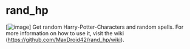 # rand_hp
[![image](https://img.shields.io/github/last-commit/MaxDroid42/rand_hp.svg)]
Get random Harry-Potter-Characters and random spells. For more information on how to use it, visit the wiki (https://github.com/MaxDroid42/rand_hp/wiki).
